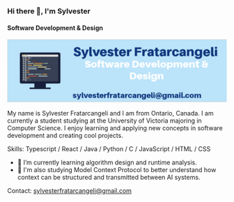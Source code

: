 ### Hi there 👋, I'm Sylvester
#### Software Development & Design
![Software Development & Design](https://github.com/SylvesterFrat/SylvesterFrat/blob/main/sfratarcgithubbanner.png)


My name is Sylvester Fratarcangeli and I am from Ontario, Canada. I am currently a student studying at the University of Victoria majoring in Computer Science. I enjoy learning and applying new concepts in software development and creating cool projects.

Skills: Typescript / React / Java / Python / C / JavaScript / HTML / CSS

- 🌱 I’m currently learning algorithm design and runtime analysis.
- 👀 I'm also studying Model Context Protocol to better understand how context can be structured and transmitted between AI systems.

Contact: sylvesterfratarcangeli@gmail.com




